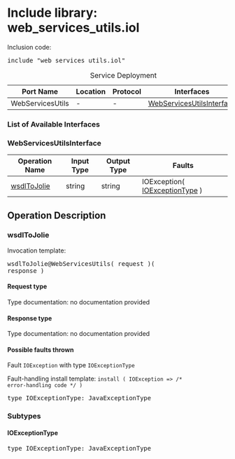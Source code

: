 # Include library: web_services_utils.iol

Inclusion code: <pre>include "web_services_utils.iol"</pre>

<table>
  <caption>Service Deployment</caption>
  <thead>
    <tr>
      <th>Port Name</th>
      <th>Location</th>
      <th>Protocol</th>
      <th>Interfaces</th>
    </tr>
  </thead>
  <tbody>
    <tr>
      <td>WebServicesUtils</td>
      <td>-</td>
      <td>-</td>
      <td><a href="#WebServicesUtilsInterface">WebServicesUtilsInterface</a></td>
    </tr>
  </tbody>
</table>

<h3>List of Available Interfaces</h3>

<h3 id="WebServicesUtilsInterface">WebServicesUtilsInterface</h3>

<table>
  <thead>
    <tr>
      <th>Operation Name</th>
      <th>Input Type</th>
      <th>Output Type</th>
      <th>Faults</th>
    </tr>
  </thead>
  <tbody>
    <tr>
      <td><a href="#wsdlToJolie">wsdlToJolie</a></td>
      <td>string</td>
      <td>string</td>
      <td>
        IOException( <a href="#IOExceptionType">IOExceptionType</a> )
      </td>
    </tr>
  </tbody>
</table>

<h2>Operation Description</h2>



<h3 id="wsdlToJolie">wsdlToJolie</h3>


Invocation template: <pre>wsdlToJolie@WebServicesUtils( request )( response )</pre>

<h4>Request type</h4>

Type documentation: no documentation provided 



<h4>Response type</h4>
Type documentation: no documentation provided 




<h4>Possible faults thrown</h4>



Fault <code>IOException</code> with type <code>IOExceptionType</code>

Fault-handling install template: <code>install ( IOException => /* error-handling code */ )</code>
<pre>type IOExceptionType: JavaExceptionType</pre>



<h3>Subtypes</h3>


<h4 id="IOExceptionType">IOExceptionType</h4>

<pre>type IOExceptionType: JavaExceptionType</pre>




